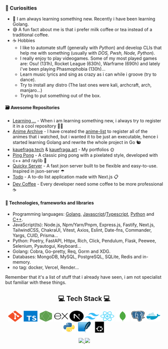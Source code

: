 ### 💫 Curiosities

- 🌱 I am always learning something new. Recently i have been learning Golang.
- 😅 A fun fact about me is that i prefer milk coffee or tea instead of a traditional coffee.
- ☕ Hobbies
  - I like to automate stuff (generally with _Python_) and develop CLIs that help me with something (usually with _DOS, Pwsh, Node, Python_).
  - I really enjoy to play videogames. Some of my most played games are: Osu! (131h), Rocket League (630h), Warframe (690h) and lately i've been playing Phasmophobia (130h)...
  - Learn music lyrics and sing as crazy as i can while i groove (try to dance).
  - Try to install any distro (The last ones were kali, archcraft, arch, manjaro...)
  - Trying to put something out of the box.

#### 🗃 Awesome Repositories

- [Learning ...](https://github.com/kauefraga?tab=repositories&q=learning) - When i am learning something new, i always try to register it in a cool repository 👨‍🎓
- [Anime Archive](https://github.com/kauefraga/anime-archive) - I have created the [anime-list](https://github.com/kauefraga/anime-list-python) to register all of the animes that i watched, but i wanted it to be just an executable, hence i started learning Golang and rewrite the whole project in Go 🐿
- [kauefraga.tech](https://kauefraga.tech) & [kauefraga.art](https://kauefraga.art) - My portfolios 🌞
- [Ping Pong](https://github.com/kauefraga/ping-pong) - A classic ping pong with a pixelated style, developed with c++ and raylib 🏓
- [Quicky Server](https://github.com/kauefraga/quicky-server) - A fast json server built to be flexible and easy-to-use. Inspired in json-server ☂
- [Todo](https://github.com/kauefraga/todo-list-nextjs) - A to-do list application made with Next.js 📋
- [Dev Coffee](https://github.com/kauefraga/DevCoffee) - Every developer need some coffee to be more professional ☕

#### 🔮 Technologies, frameworks and libraries

- Programming languages: [Golang](https://github.com/kauefraga?tab=repositories&language=go), [Javascript](https://github.com/kauefraga?tab=repositories&language=javascript)/[Typescript](https://github.com/kauefraga?tab=repositories&language=typescript), [Python](https://github.com/kauefraga?tab=repositories&language=python) and [C++](https://github.com/kauefraga?tab=repositories&language=c++).
- JavaScript(ts): Node.js, Npm/Yarn/Pnpm, Express.js, Fastify, Next.js, TailwindCSS, ChakraUI, Vitest, Axios, Eslint, Date-fns, Commander, Yargs, CUID, Prisma...
- Python: Poetry, FastAPI, Httpx, Rich, Click, Pendulum, Flask, Peewee, Selenium, Pyautogui, Keyboard...
- Golang: Cobra, Go-pretty, Req, Gorm and XDG.
- Databases: MongoDB, MySQL, PostgreSQL, SQLite, Redis and in-memory.
- no tag: docker, Vercel, Render...

Remember that it's a list of stuff that i already have seen, i am not specialist but familiar with these things.

<div align='center' style='display: inline_block;'>
  <h2>💻 Tech Stack 💻</h2>

  <img align='center' alt='git icon' height='35' width='45' src='https://raw.githubusercontent.com/devicons/devicon/master/icons/git/git-plain.svg' />
  <img align='center' alt='ts icon' height='35' width='45' src='https://raw.githubusercontent.com/devicons/devicon/master/icons/typescript/typescript-plain.svg' />
  <img align='center' alt='nodejs icon' height='35' width='45' src='https://raw.githubusercontent.com/devicons/devicon/master/icons/nodejs/nodejs-plain.svg' />
  <img align='center' alt='expressjs icon' height='35' width='45' src='https://raw.githubusercontent.com/devicons/devicon/master/icons/express/express-original.svg' />
  <img align='center' alt='nextjs icon' height='35' width='45' src='https://raw.githubusercontent.com/devicons/devicon/master/icons/nextjs/nextjs-original.svg' />
  <img align='center' alt='tailwindcss icon' height='35' width='45' src='https://raw.githubusercontent.com/devicons/devicon/master/icons/tailwindcss/tailwindcss-plain.svg' />
  <img align='center' alt='reactjs icon' height='35' width='45' src='https://raw.githubusercontent.com/devicons/devicon/master/icons/react/react-original.svg' />
  <img align='center' alt='mongodb icon' height='35' width='45' src='https://raw.githubusercontent.com/devicons/devicon/master/icons/mongodb/mongodb-plain.svg' />
  <img align='center' alt='postgresql icon' height='35' width='45' src='https://raw.githubusercontent.com/devicons/devicon/master/icons/postgresql/postgresql-original.svg' />
  <img align='center' alt='docker icon' height='35' width='45' src='https://raw.githubusercontent.com/devicons/devicon/master/icons/docker/docker-plain.svg' />
  <img align='center' alt='python icon' height='35' width='45' src='https://raw.githubusercontent.com/devicons/devicon/master/icons/python/python-original.svg' />
  <img align='center' alt='sqlite icon' height='35' width='45' src='https://raw.githubusercontent.com/devicons/devicon/master/icons/sqlite/sqlite-original.svg' />
  <img align='center' alt='ubuntu icon' height='35' width='45' src='https://raw.githubusercontent.com/devicons/devicon/master/icons/ubuntu/ubuntu-plain.svg' />
</div>

<br />

<div align='center'>
  <a href='https://linkedin.com/in/kauefraga' target='_blank' rel='noopener norefferer'>
    <img src='https://img.shields.io/badge/LinkedIn-0077B5?style=for-the-badge&logo=linkedin&logoColor=white' />
  </a>
  <a href='mailto:kauefragarodrigues456@gmail.com' target='_blank' rel='noopener norefferer'>
    <img src='https://img.shields.io/badge/Gmail-333333?style=for-the-badge&logo=gmail&logoColor=blue' />
  </a>
</div>
